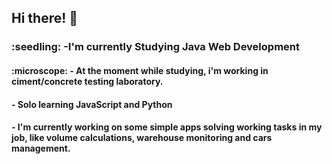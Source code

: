 ### <h2>Hi there! :wave:</h2>
<h3>:seedling: -I'm currently Studying Java Web Development</h3>
<h4>:microscope: - At the moment while studying, i'm working in ciment/concrete testing laboratory.</h4>
<h4>- Solo learning JavaScript and Python</h4>
<h4>- I'm currently working on some simple apps solving working tasks in my job, like volume calculations, warehouse monitoring and cars management.</h4>



